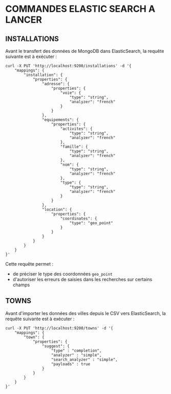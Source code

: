# COMMANDES ELASTIC SEARCH A LANCER

## INSTALLATIONS

Avant le transfert des données de MongoDB dans ElasticSearch, la requête suivante est à exécuter :

```
curl -X PUT 'http://localhost:9200/installations' -d '{
    "mappings": {
        "installation": {
            "properties": {
                "adresse": {
                    "properties": {
                        "voie": {
                            "type": "string",
                            "analyzer": "french"
                        }
                    }
                },
                "equipements": {
                    "properties": {
                        "activites": {
                            "type": "string",
                            "analyzer": "french"
                        },
                        "famille": {
                            "type": "string",
                            "analyzer": "french"
                        },
                        "nom": {
                            "type": "string",
                            "analyzer": "french"
                        },
                        "type": {
                            "type": "string",
                            "analyzer": "french"
                        }
                    }
                },
                "location": {
                    "properties": {
                        "coordinates": {
                            "type": "geo_point"
                        }
                    }
                }
            }
        }
    }
}'
```

Cette requête permet :
* de préciser le type des coordonnées `geo_point`
* d'autoriser les erreurs de saisies dans les recherches sur certains champs

## TOWNS

Avant d'importer les données des villes depuis le CSV vers ElasticSearch, la requête suivante est à exécuter :

```
curl -X PUT 'http://localhost:9200/towns' -d '{
    "mappings": {
        "town": {
            "properties": {
                "suggest": {
                    "type" : "completion",
                    "analyzer" : "simple",
                    "search_analyzer" : "simple",
                    "payloads" : true
                }
            }
        }
    }
}'
```
